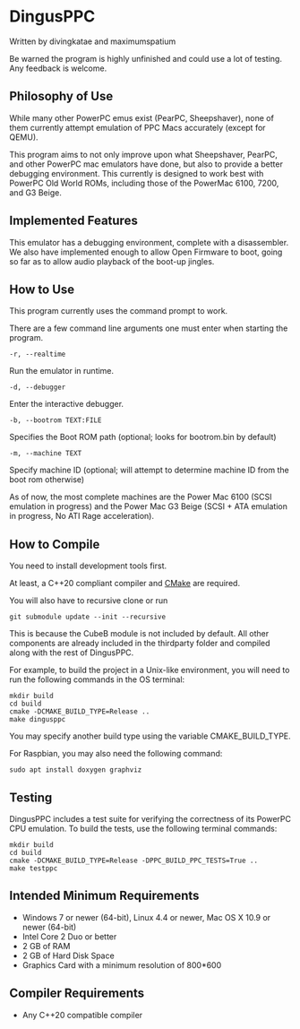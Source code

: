 # DingusPPC

Written by divingkatae and maximumspatium

Be warned the program is highly unfinished and could use a lot of testing. Any feedback is welcome.

## Philosophy of Use

While many other PowerPC emus exist (PearPC, Sheepshaver), none of them currently attempt emulation of PPC Macs accurately (except for QEMU).

This program aims to not only improve upon what Sheepshaver, PearPC, and other PowerPC mac emulators have done, but also to provide a better debugging environment. This currently is designed to work best with PowerPC Old World ROMs, including those of the PowerMac 6100, 7200, and G3 Beige.

## Implemented Features

This emulator has a debugging environment, complete with a disassembler. We also have implemented enough to allow Open Firmware to boot, going so far as to allow audio playback of the boot-up jingles.

## How to Use

This program currently uses the command prompt to work.

There are a few command line arguments one must enter when starting the program.

```
-r, --realtime
```

Run the emulator in runtime.

```
-d, --debugger
```

Enter the interactive debugger.

```
-b, --bootrom TEXT:FILE
```

Specifies the Boot ROM path (optional; looks for bootrom.bin by default)

```
-m, --machine TEXT
```

Specify machine ID (optional; will attempt to determine machine ID from the boot rom otherwise)

As of now, the most complete machines are the Power Mac 6100 (SCSI emulation in progress) and the Power Mac G3 Beige (SCSI + ATA emulation in progress, No ATI Rage acceleration).

## How to Compile

You need to install development tools first.

At least, a C++20 compliant compiler and [CMake](https://cmake.org) are required.

You will also have to recursive clone or run
```
git submodule update --init --recursive
```

This is because the CubeB module is not included by default. All other components are already included in the thirdparty folder and compiled along with the rest of DingusPPC.

For example, to build the project in a Unix-like environment, you will need to run
the following commands in the OS terminal:
```
mkdir build
cd build
cmake -DCMAKE_BUILD_TYPE=Release ..
make dingusppc
```
You may specify another build type using the variable CMAKE_BUILD_TYPE.

For Raspbian, you may also need the following command:
```
sudo apt install doxygen graphviz
```

## Testing

DingusPPC includes a test suite for verifying the correctness of its PowerPC CPU
emulation. To build the tests, use the following terminal commands:
```
mkdir build
cd build
cmake -DCMAKE_BUILD_TYPE=Release -DPPC_BUILD_PPC_TESTS=True ..
make testppc
```

## Intended Minimum Requirements

- Windows 7 or newer (64-bit), Linux 4.4 or newer, Mac OS X 10.9 or newer (64-bit)
- Intel Core 2 Duo or better
- 2 GB of RAM
- 2 GB of Hard Disk Space
- Graphics Card with a minimum resolution of 800*600

## Compiler Requirements

- Any C++20 compatible compiler
